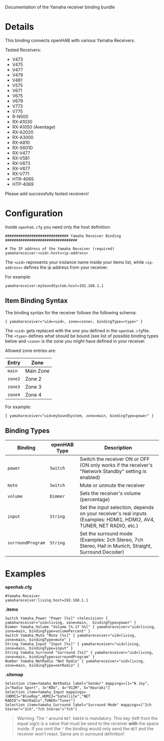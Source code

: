 Documentation of the Yamaha receiver binding bundle

# Details
This binding connects openHAB with various Yamaha Receivers.

Tested Receivers:
* V473
* V475
* V477
* V479
* V481
* V575
* V671
* V675
* V679
* V773
* V775
* R-N500
* RX-A1030
* RX-A1050 (Aventage)
* RX-A2020
* RX-A3000
* RX-A810
* RX-S601D
* RX-V477
* RX-V581
* RX-V673
* RX-V677
* RX-V771
* HTR-4065
* HTP-4069

Please add successfully tested receivers!

# Configuration

Inside `openhab.cfg` you need only the host definition:

```
############################# Yamaha Receiver Binding #################################

# The IP address of the Yamaha Receiver (required)
yamahareceiver:<uid>.host=<ip-address>
````

The `<uid>` represents your instance name inside your items list, while `<ip-address>` defines the ip address from your receiver.

For example:
```
yamahareceiver:mySoundSystem.host=192.168.1.1 
```

## Item Binding Syntax
The binding syntax for the receiver follows the following schema:

```
{ yamahareceiver="uid=<uid>, zone=<zone>, bindingType=<type>" }
```

The `<uid>` gets replaced with the one you defined in the `openhab.cfg`file. The `<type>` defines what should be bound (see list of possible binding types below and `<zone>` is the zone you might have defined in your receiver.

Allowed zone entries are:

| Entry   | Zone      |
|---------|-----------|
| `main`  | Main Zone |
| `zone2` | Zone 2    |
| `zone3` | Zone 3    |
| `zone4` | Zone 4    |


For example:

```
{ yamahareceiver="uid=mySoundSystem, zone=main, bindingType=power" }
```

## Binding Types

| Binding           | openHAB Type | Description                                                                                                           |
|-------------------|--------------|-----------------------------------------------------------------------------------------------------------------------|
| `power`           | `Switch`     | Switch the receiver ON or OFF (ON only works if the receiver's "Network Standby" setting is enabled)                 |
| `mute`            | `Switch`     | Mute or unmute the receiver                                                                                           |
| `volume`          | `Dimmer`     | Sets the receiver's volume (percentage)                                                                               |
| `input`           | `String`     | Set the input selection, depends on your receiver's real inputs (Examples: HDMI1, HDMI2, AV4, TUNER, NET RADIO, etc.) |
| `surroundProgram` | `String`     | Set the surround mode (Examples: 2ch Stereo, 7ch Stereo, Hall in Munich, Straight, Surround Decoder)                  |
 
# Examples
**openhab.cfg**
```
#Yamaha Receiver 
yamahareceiver:living.host=192.168.1.1
```

**.items**
```
Switch Yamaha_Power "Power [%s]" <television> { yamahareceiver="uid=living, zone=main,  bindingType=power" }
Dimmer Yamaha_Volume "Volume [%.1f %%]" { yamahareceiver="uid=living, zone=main, bindingType=volumePercent" }
Switch Yamaha_Mute "Mute [%s]" { yamahareceiver="uid=living, zone=main, bindingType=mute" }
String Yamaha_Input "Input [%s]" { yamahareceiver="uid=living, zone=main, bindingType=input" } 
String Yamaha_Surround "Surround [%s]" { yamahareceiver="uid=living, zone=main, bindingType=surroundProgram" } 
Number Yamaha_NetRadio "Net Radio" { yamahareceiver="uid=living, zone=main, bindingType=netRadio" }
````

**.sitemap**
```
Selection item=Yamaha_NetRadio label="Sender" mappings=[1="N Joy", 2="Radio Sport", 3="RDU", 4="91ZM", 5="Hauraki"]
Selection item=Yamaha_Input mappings=[HDMI1="BlueRay",HDMI2="Satellite","NET RADIO"="NetRadio",TUNER="Tuner"]
Selection item=Yamaha_Surround label="Surround Mode" mappings=["2ch Stereo"="2ch","7ch Stereo"="7ch"]
```

> Warning: The `"` around `NET RADIO` is mandatory. This key (left from the equal sign) is a value that must be send to the receiver **with** the space inside. If you omit the `"` the binding would only send the `NET` and the receiver won't react. Same are in surround definition!
